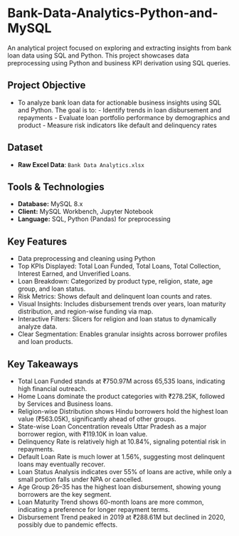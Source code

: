 # Bank-Data-Analytics-Python-and-MySQL

An analytical project focused on exploring and extracting insights from bank loan data using SQL and Python. This project showcases data preprocessing using Python and business KPI 
derivation using SQL queries.

## Project Objective

- To analyze bank loan data for actionable business insights using SQL and Python. The goal is to:
      - Identify trends in loan disbursement and repayments
      - Evaluate loan portfolio performance by demographics and product
      - Measure risk indicators like default and delinquency rates

## Dataset

- **Raw Excel Data**: `Bank Data Analytics.xlsx`

## Tools & Technologies

- **Database:** MySQL 8.x
- **Client:** MySQL Workbench, Jupyter Notebook
- **Language:** SQL, Python (Pandas) for preprocessing

## Key Features

- Data preprocessing and cleaning using Python
- Top KPIs Displayed: Total Loan Funded, Total Loans, Total Collection, Interest Earned, and Unverified Loans.
- Loan Breakdown: Categorized by product type, religion, state, age group, and loan status.
- Risk Metrics: Shows default and delinquent loan counts and rates.
- Visual Insights: Includes disbursement trends over years, loan maturity distribution, and region-wise funding via map.
- Interactive Filters: Slicers for religion and loan status to dynamically analyze data.
- Clear Segmentation: Enables granular insights across borrower profiles and loan products.

## Key Takeaways

- Total Loan Funded stands at ₹750.97M across 65,535 loans, indicating high financial outreach.
- Home Loans dominate the product categories with ₹278.25K, followed by Services and Business loans.
- Religion-wise Distribution shows Hindu borrowers hold the highest loan value (₹563.05K), significantly ahead of other groups.
- State-wise Loan Concentration reveals Uttar Pradesh as a major borrower region, with ₹119.10K in loan value.
- Delinquency Rate is relatively high at 10.84%, signaling potential risk in repayments.
- Default Loan Rate is much lower at 1.56%, suggesting most delinquent loans may eventually recover.
- Loan Status Analysis indicates over 55% of loans are active, while only a small portion falls under NPA or cancelled.
- Age Group 26–35 has the highest loan disbursement, showing young borrowers are the key segment.
- Loan Maturity Trend shows 60-month loans are more common, indicating a preference for longer repayment terms.
- Disbursement Trend peaked in 2019 at ₹288.61M but declined in 2020, possibly due to pandemic effects.
